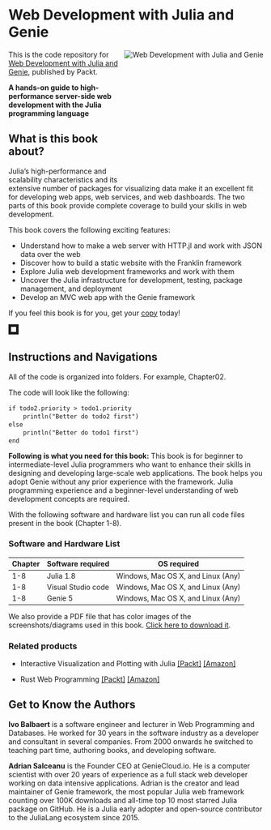 # Web Development with Julia and Genie

<a href="https://www.packtpub.com/product/web-development-with-julia-and-genie/9781801811132"><img src="https://static.packt-cdn.com/products/9781801811132/cover/smaller" alt="Web Development with Julia and Genie" height="256px" align="right"></a>

This is the code repository for [Web Development with Julia and Genie](https://www.packtpub.com/product/web-development-with-julia-and-genie/9781801811132), published by Packt.

**A hands-on guide to high-performance server-side web development with the Julia programming language**

## What is this book about?
Julia’s high-performance and scalability characteristics and its extensive number of packages for visualizing data make it an excellent fit for developing web apps, web services, and web dashboards. The two parts of this book provide complete coverage to build your skills in web development.

This book covers the following exciting features: 
* Understand how to make a web server with HTTP.jl and work with JSON data over the web
* Discover how to build a static website with the Franklin framework
* Explore Julia web development frameworks and work with them
* Uncover the Julia infrastructure for development, testing, package management, and deployment
* Develop an MVC web app with the Genie framework

If you feel this book is for you, get your [copy](https://www.amazon.com/dp/180181113X) today!

<a href="https://www.packtpub.com/?utm_source=github&utm_medium=banner&utm_campaign=GitHubBanner"><img src="https://raw.githubusercontent.com/PacktPublishing/GitHub/master/GitHub.png" 
alt="https://www.packtpub.com/" border="5" /></a>


## Instructions and Navigations
All of the code is organized into folders. For example, Chapter02.

The code will look like the following:
```
if todo2.priority > todo1.priority
    println("Better do todo2 first")
else
    println("Better do todo1 first")
end
```

**Following is what you need for this book:**
This book is for beginner to intermediate-level Julia programmers who want to enhance their skills in designing and developing large-scale web applications. The book helps you adopt Genie without any prior experience with the framework. Julia programming experience and a beginner-level understanding of web development concepts are required.

With the following software and hardware list you can run all code files present in the book (Chapter 1-8).

### Software and Hardware List

| Chapter  | Software required                   | OS required                        |
| -------- | ------------------------------------| -----------------------------------|
| 1-8        | Julia 1.8                   | Windows, Mac OS X, and Linux (Any) |
| 1-8      | Visual Studio code           | Windows, Mac OS X, and Linux (Any) |
| 1-8      | Genie 5           | Windows, Mac OS X, and Linux (Any) |



We also provide a PDF file that has color images of the screenshots/diagrams used in this book. [Click here to download it](https://packt.link/PymYa).


### Related products <Other books you may enjoy>
* Interactive Visualization and Plotting with Julia [[Packt]](https://www.packtpub.com/product/interactive-visualization-and-plotting-with-julia/9781801810517) [[Amazon]](https://www.amazon.com/dp/1801810516)

* Rust Web Programming [[Packt]](https://www.packtpub.com/product/rust-web-programming/9781800560819) [[Amazon]](https://www.amazon.com/dp/1800560818)

## Get to Know the Authors
**Ivo Balbaert**
is a software engineer and lecturer in Web Programming and Databases. He worked for 30 years in the software industry as a developer and consultant in several companies. From 2000 onwards he switched to teaching part time, authoring books, and developing software.

**Adrian Salceanu**
is the Founder CEO at GenieCloud.io. He is a computer scientist with over 20 years of experience as a full stack web developer working on data intensive applications. Adrian is the creator and lead maintainer of Genie framework, the most popular Julia web framework counting over 100K downloads and all-time top 10 most starred Julia package on GitHub. He is a Julia early adopter and open-source contributor to the JuliaLang ecosystem since 2015.


